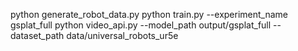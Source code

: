 python generate_robot_data.py
python train.py --experiment_name gsplat_full
python video_api.py --model_path output/gsplat_full --dataset_path data/universal_robots_ur5e